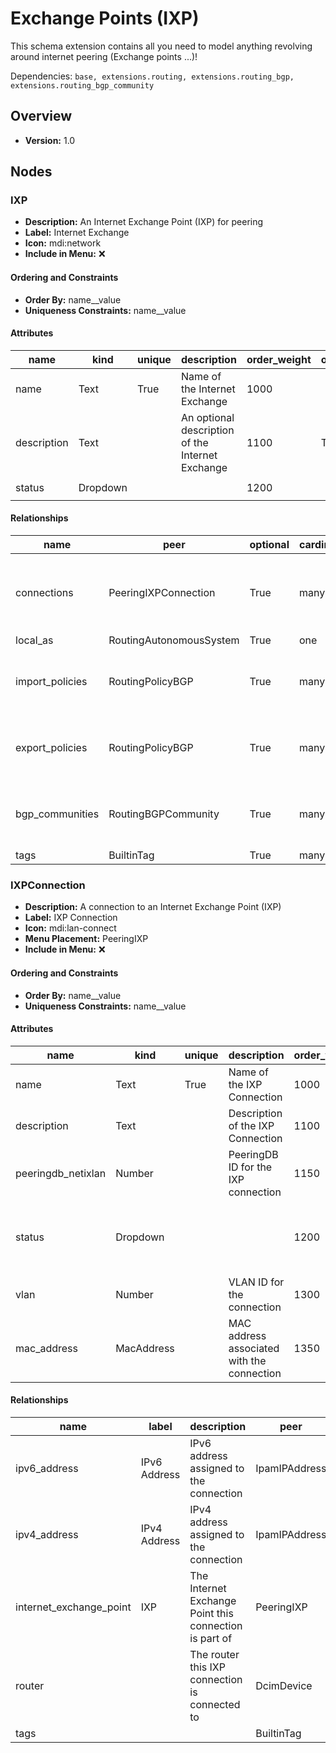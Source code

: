 # Exchange Points (IXP)

This schema extension contains all you need to model anything revolving around internet peering (Exchange points ...)!

Dependencies: `base, extensions.routing, extensions.routing_bgp, extensions.routing_bgp_community`

## Overview

- **Version:** 1.0

## Nodes

### IXP

- **Description:** An Internet Exchange Point (IXP) for peering
- **Label:** Internet Exchange
- **Icon:** mdi:network
- **Include in Menu:** ❌


#### Ordering and Constraints
- **Order By:** name__value
- **Uniqueness Constraints:** name__value
#### Attributes

| name | kind | unique | description | order_weight | optional | choices | default_value |
| ---- | ---- | ------ | ----------- | ------------ | -------- | ------- | ------------- |
| name | Text | True | Name of the Internet Exchange | 1000 |  | `` |  |
| description | Text |  | An optional description of the Internet Exchange | 1100 | True | `` |  |
| status | Dropdown |  |  | 1200 |  | `enabled, disabled` | enabled |

#### Relationships

| name | peer | optional | cardinality | kind | description | order_weight | label | identifier |
| ---- | ---- | -------- | ----------- | ---- | ----------- | ------------ | ----- | ---------- |
| connections | PeeringIXPConnection | True | many | Component | IXP connections associated with this Internet Exchange |  |  |  |
| local_as | RoutingAutonomousSystem | True | one | Attribute |  | 1300 |  |  |
| import_policies | RoutingPolicyBGP | True | many | Generic | Import routing policies applied to the session |  | Import Routing Policies | ixp__import_bgppolicies |
| export_policies | RoutingPolicyBGP | True | many | Generic | Export routing policies applied to the session |  | Export Routing Policies | ixp__export_bgppolicies |
| bgp_communities | RoutingBGPCommunity | True | many | Generic | BGP communities associated with the session |  | BGP Communities |  |
| tags | BuiltinTag | True | many | Attribute |  | 3000 |  |  |

### IXPConnection

- **Description:** A connection to an Internet Exchange Point (IXP)
- **Label:** IXP Connection
- **Icon:** mdi:lan-connect
- **Menu Placement:** PeeringIXP
- **Include in Menu:** ❌


#### Ordering and Constraints
- **Order By:** name__value
- **Uniqueness Constraints:** name__value
#### Attributes

| name | kind | unique | description | order_weight | optional | label | choices | default_value |
| ---- | ---- | ------ | ----------- | ------------ | -------- | ----- | ------- | ------------- |
| name | Text | True | Name of the IXP Connection | 1000 |  |  | `` |  |
| description | Text |  | Description of the IXP Connection | 1100 | True |  | `` |  |
| peeringdb_netixlan | Number |  | PeeringDB ID for the IXP connection | 1150 | True | PeeringDB Netixlan | `` |  |
| status | Dropdown |  |  | 1200 | True |  | `enabled, pre-maintenance, maintenance, post-maintenance, disabled` | enabled |
| vlan | Number |  | VLAN ID for the connection | 1300 | True |  | `` |  |
| mac_address | MacAddress |  | MAC address associated with the connection | 1350 | True | MAC Address | `` |  |

#### Relationships

| name | label | description | peer | identifier | cardinality | kind | order_weight | optional |
| ---- | ----- | ----------- | ---- | ---------- | ----------- | ---- | ------------ | -------- |
| ipv6_address | IPv6 Address | IPv6 address assigned to the connection | IpamIPAddress | ixpconn__ipv6_address | one | Attribute | 1400 |  |
| ipv4_address | IPv4 Address | IPv4 address assigned to the connection | IpamIPAddress | ixpconn__ipv4_address | one | Attribute | 1375 |  |
| internet_exchange_point | IXP | The Internet Exchange Point this connection is part of | PeeringIXP |  | one | Parent |  | False |
| router |  | The router this IXP connection is connected to | DcimDevice |  | one | Attribute | 1400 |  |
| tags |  |  | BuiltinTag |  | many | Attribute | 3000 |  |
